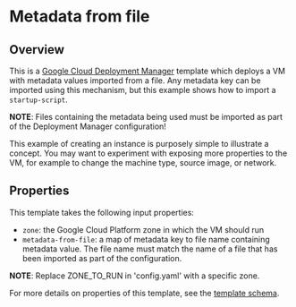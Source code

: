 # Metadata from file

## Overview
This is a [Google Cloud Deployment
Manager](https://cloud.google.com/deployment-manager/overview) template which
deploys a VM with metadata values imported from a file. Any metadata key can be
imported using this mechanism, but this example shows how to import a
`startup-script`.

**NOTE**: Files containing the metadata being used must be imported as part of
the Deployment Manager configuration!

This example of creating an instance is purposely simple to illustrate a
concept. You may want to experiment with exposing more properties to the VM, for
example to change the machine type, source image, or network.

## Properties
This template takes the following input properties:

*   `zone`: the Google Cloud Platform zone in which the VM should run
*   `metadata-from-file`: a map of metadata key to file name containing metadata
    value. The file name must match the name of a file that has been imported as
    part of the configuration.

**NOTE**: Replace ZONE_TO_RUN in 'config.yaml' with a specific zone.

For more details on properties of this template, see the [template
schema](instance.py.schema).
